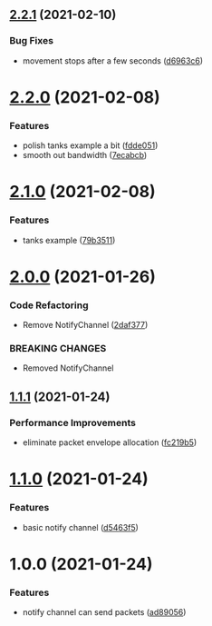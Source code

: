 ## [2.2.1](https://github.com/MirrorNG/Momentum/compare/v2.2.0...v2.2.1) (2021-02-10)


### Bug Fixes

* movement stops after a few seconds ([d6963c6](https://github.com/MirrorNG/Momentum/commit/d6963c6fb88e864a6c4cb69a22cd8fee7d097efa))

# [2.2.0](https://github.com/MirrorNG/Momentum/compare/v2.1.0...v2.2.0) (2021-02-08)


### Features

* polish tanks example a bit ([fdde051](https://github.com/MirrorNG/Momentum/commit/fdde05103faa6c0349b55b784dd57a7a1a46338f))
* smooth out bandwidth ([7ecabcb](https://github.com/MirrorNG/Momentum/commit/7ecabcb8505efd7e3bcb3f1b8f92009f94767bda))

# [2.1.0](https://github.com/MirrorNG/Momentum/compare/v2.0.0...v2.1.0) (2021-02-08)


### Features

* tanks example ([79b3511](https://github.com/MirrorNG/Momentum/commit/79b35111085976da3626cb09c435d1210f0aba3e))

# [2.0.0](https://github.com/MirrorNG/Momentum/compare/v1.1.1...v2.0.0) (2021-01-26)


### Code Refactoring

* Remove NotifyChannel ([2daf377](https://github.com/MirrorNG/Momentum/commit/2daf3776da093683c4c7759ca391b2ff722bd481))


### BREAKING CHANGES

* Removed NotifyChannel

## [1.1.1](https://github.com/MirrorNG/Momentum/compare/v1.1.0...v1.1.1) (2021-01-24)


### Performance Improvements

* eliminate packet envelope allocation ([fc219b5](https://github.com/MirrorNG/Momentum/commit/fc219b5b46d41d5f998594c2759a284ee1ee8bd5))

# [1.1.0](https://github.com/MirrorNG/Momentum/compare/v1.0.0...v1.1.0) (2021-01-24)


### Features

* basic notify channel ([d5463f5](https://github.com/MirrorNG/Momentum/commit/d5463f539ea18e1277b75e6a755e68ee098410bc))

# 1.0.0 (2021-01-24)


### Features

* notify channel can send packets ([ad89056](https://github.com/MirrorNG/Momentum/commit/ad890569d009824c5ad3879d5779abd9a0f48a49))
